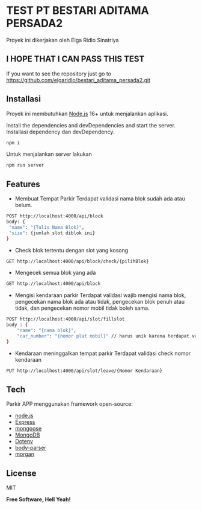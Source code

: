 # TEST PT BESTARI ADITAMA PERSADA2

Proyek ini dikerjakan oleh Elga Ridlo Sinatriya

## I HOPE THAT I CAN PASS THIS TEST

If you want to see the repository just go to https://github.com/elgaridlo/bestari_aditama_persada2.git

## Installasi

Proyek ini membutuhkan [Node.js](https://nodejs.org/) 16+ untuk menjalankan aplikasi.

Install the dependencies and devDependencies and start the server.
Installasi dependency dan devDependency.

```sh
npm i
```
Untuk menjalankan server lakukan

```sh
npm run server
```
## Features

- Membuat Tempat Parkir
Terdapat validasi nama blok sudah ada atau belum.
```sh
POST http://localhost:4000/api/block
body: {
 "name": "{Tulis Nama Blok}",
 "size": {jumlah slot diblok ini}
}
```
- Check blok tertentu dengan slot yang kosong
```sh
GET http://localhost:4000/api/block/check/{pilihBlok}
```
- Mengecek semua blok yang ada
```sh
GET http://localhost:4000/api/block
```
- Mengisi kendaraan parkir
Terdapat validasi wajib mengisi nama blok, pengecekan nama blok ada atau tidak, pengecekan blok penuh atau tidak, dan pengecekan nomor mobil tidak boleh sama.
```sh
POST http://localhost:4000/api/slot/fillslot
body : {
    "name": "{nama blok}", 
    "car_number": "{nomor plat mobil}" // harus unik karena terdapat validasi
}
```
- Kendaraan meninggalkan tempat parkir
Terdapat validasi check nomor kendaraan
```sh
PUT http://localhost:4000/api/slot/leave/{Nomor Kendaraan}
```
## Tech

Parkir APP menggunakan framework open-source:

- [node.js]
- [Express]
- [mongoose](https://mongoosejs.com/)
- [MongoDB](https://www.mongodb.com/)
- [Dotenv](https://www.npmjs.com/package/dotenv)
- [body-parser](https://www.npmjs.com/package/body-parser)
- [morgan](https://www.npmjs.com/package/morgan)

## License

MIT

**Free Software, Hell Yeah!**

[//]: # (These are reference links used in the body of this note and get stripped out when the markdown processor does its job. There is no need to format nicely because it shouldn't be seen. Thanks SO - http://stackoverflow.com/questions/4823468/store-comments-in-markdown-syntax)

   [node.js]: <http://nodejs.org>
   [express]: <http://expressjs.com>


